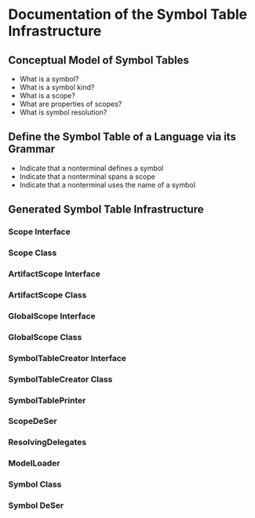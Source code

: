 <!-- (c) https://github.com/MontiCore/monticore -->
# Documentation of the Symbol Table Infrastructure
## Conceptual Model of Symbol Tables
* What is a symbol? 
* What is a symbol kind? 
* What is a scope? 
* What are properties of scopes? 
* What is symbol resolution?

## Define the Symbol Table of a Language via its Grammar
* Indicate that a nonterminal defines a symbol
* Indicate that a nonterminal spans a scope
* Indicate that a nonterminal uses the name of a symbol

## Generated Symbol Table Infrastructure
### Scope Interface
### Scope Class
### ArtifactScope Interface
### ArtifactScope Class
### GlobalScope Interface
### GlobalScope Class
### SymbolTableCreator Interface
### SymbolTableCreator Class
### SymbolTablePrinter
### ScopeDeSer
### ResolvingDelegates
### ModelLoader
### Symbol Class
### Symbol DeSer